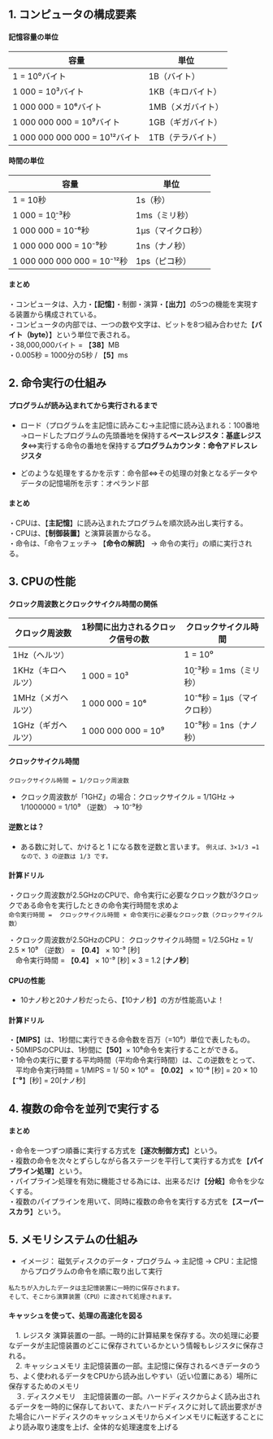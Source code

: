 ## 1. コンピュータの構成要素
#### 記憶容量の単位
|  容量  |  単位  |
| ---- | ---- |
|  1 = 10⁰バイト |  1B（バイト）  |
|  1 000 = 10³バイト |  1KB（キロバイト）  |
|  1 000 000 = 10⁶バイト |  1MB（メガバイト）  |
|  1 000 000 000 = 10⁹バイト |  1GB（ギガバイト）  |
|  1 000 000 000 000 = 10¹²バイト |  1TB（テラバイト）  |

#### 時間の単位
|  容量  |  単位  |
| ----| ---- |
|  1 = 10秒 |  1s（秒）  |
|  1 000 = 10̠⁻³秒 |  1ms（ミリ秒）  |
|  1 000 000 = 10⁻⁶秒 |  1μs（マイクロ秒）  |
|  1 000 000 000 = 10⁻⁹秒 |  1ns（ナノ秒）  |
|  1 000 000 000 000 = 10⁻¹²秒 |  1ps（ピコ秒）|

#### まとめ
・コンピュータは、入力・【**記憶**】・制御・演算・【**出力**】の5つの機能を実現する装置から構成されている。  
・コンピュータの内部では、一つの数や文字は、ビットを8つ組み合わせた【**バイト（byte）**】という単位で表される。  
・38,000,000バイト = 【**38**】MB  
・0.005秒 = 1000分の5秒 / 【**5**】ms

## 2. 命令実行の仕組み
#### プログラムが読み込まれてから実行されるまで
- ロード（プログラムを主記憶に読みこむ→主記憶に読み込まれる：100番地→ロードしたプログラムの先頭番地を保持する**ベースレジスタ：基底レジスタ**⇔実行する命令の番地を保持する**プログラムカウンタ：命令アドレスレジスタ**  

- どのような処理をするかを示す：命令部⇔その処理の対象となるデータやデータの記憶場所を示す：オペランド部


#### まとめ
・CPUは、【**主記憶**】に読み込まれたプログラムを順次読み出し実行する。  
・CPUは、【**制御装置**】と演算装置からなる。  
・命令は、「命令フェッチ→ 【**命令の解読**】 → 命令の実行」の順に実行される。  

## 3. CPUの性能
#### クロック周波数とクロックサイクル時間の関係
|  クロック周波数  |  1秒間に出力されるクロック信号の数  | クロックサイクル時間  |
| ---- | ---- | ---- 
|  1Hz（ヘルツ） |    | 1 = 10⁰  | 1秒 = 1s（秒）
|  1KHz（キロヘルツ） | 1 000 = 10³ | 10̠⁻³秒 = 1ms（ミリ秒）  |
|  1MHz（メガヘルツ） | 1 000 000 = 10⁶  | 10⁻⁶秒 = 1μs（マイクロ秒）  |
|  1GHz（ギガヘルツ） | 1 000 000 000 = 10⁹  | 10⁻⁹秒 = 1ns（ナノ秒）  |

#### クロックサイクル時間
```クロックサイクル時間 = 1/クロック周波数```
- クロック周波数が「1GHZ」の場合：クロックサイクル = 1/1GHz → 1/1000000 = 1/10⁹ （逆数） → 10⁻⁹秒

#### 逆数とは？
- ある数に対して、かけると 1 になる数を逆数と言います。
```例えば、3×1/3 =1 なので、3 の逆数は 1/3 です。```

#### 計算ドリル
・クロック周波数が2.5GHzのCPUで、命令実行に必要なクロック数が3クロックである命令を実行したときの命令実行時間を求めよ  
```命令実行時間 =  クロックサイクル時間 × 命令実行に必要なクロック数（クロックサイクル数）```

・クロック周波数が2.5GHzのCPU： クロックサイクル時間 = 1/2.5GHz = 1/ 2.5 × 10⁹ （逆数） = 【**0.4**】 ×  10⁻⁹ [秒]  
　命令実行時間 = 【**0.4**】 × 10⁻⁹ [秒]  × 3 = 1.2 [**ナノ秒**]  
 
 #### CPUの性能
 - 10ナノ秒と20ナノ秒だったら、【10ナノ秒】の方が性能高いよ！
 
 #### 計算ドリル
・【**MIPS**】は、1秒間に実行できる命令数を百万（=10⁶）単位で表したもの。  
・50MIPSのCPUは、1秒間に【**50**】× 10⁶命令を実行することができる。  
・1命令の実行に要する平均時間（平均命令実行時間）は、この逆数をとって、    
　平均命令実行時間 = 1/MIPS = 1/ 50 × 10⁶ = 【**0.02**】 × 10⁻⁶ [秒] = 20 × 10【**⁻⁹**】[秒] = 20[ナノ秒]  
 
## 4. 複数の命令を並列で実行する

#### まとめ
・命令を一つずつ順番に実行する方式を【**逐次制御方式**】という。  
・複数の命令を次々とずらしながら各ステージを平行して実行する方式を【**パイプライン処理**】という。  
・パイプライン処理を有効に機能させる為には、出来るだけ【**分岐**】命令を少なくする。  
・複数のパイプラインを用いて、同時に複数の命令を実行する方式を【**スーパースカラ**】という。  

## 5. メモリシステムの仕組み
- イメージ： 磁気ディスクのデータ・プログラム → 主記憶 → CPU：主記憶からプログラムの命令を順に取り出して実行  
```
私たちが入力したデータは主記憶装置に一時的に保存されます。
そして、そこから演算装置（CPU）に渡されて処理されます。
```

#### キャッシュを使って、処理の高速化を図る
　1. レジスタ 演算装置の一部。一時的に計算結果を保存する。次の処理に必要なデータが主記憶装置のどこに保存されているかという情報もレジスタに保存される。  
　2. キャッシュメモリ 主記憶装置の一部。主記憶に保存されるべきデータのうち、よく使われるデータをCPUから読み出しやすい（近い位置にある）場所に保存するためのメモリ  
　３. ディスクメモリ　主記憶装置の一部。ハードディスクからよく読み出されるデータを一時的に保存しておいて、またハードディスクに対して読出要求がきた場合にハードディスクのキャッシュメモリからメインメモリに転送することにより読み取り速度を上げ、全体的な処理速度を上げる  
 
 

